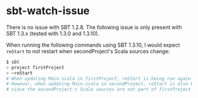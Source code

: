 # sbt-watch-issue

There is no issue with SBT 1.2.8. The following issue is only present with SBT 1.3.x (tested with 1.3.0 and 1.3.10).

When running the following commands using SBT 1.3.10, I would expect `reStart` to _not_ restart when secondProject's Scala sources change:
```bash
$ sbt
> project firstProject
> ~reStart
# When updating Main.scala in firstProject, reStart is being run again as expected.
# However, when updating Main.scala in secondProject, reStart is also being run, whereas it should not,
# since the secondProject's Scala sources are not part of firstProject's watchSources.
```
